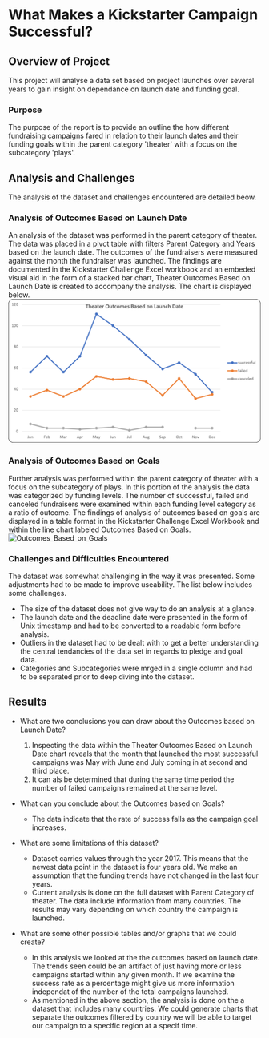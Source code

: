 # What Makes a Kickstarter Campaign Successful?

## Overview of Project
This project will analyse a data set based on project launches over several years to gain insight on dependance on launch date and funding goal.

### Purpose
The purpose of the report is to provide an outline the how different fundraising campaigns fared in relation to their launch dates and their funding goals within the parent category 'theater' with a focus on the subcategory 'plays'. 

## Analysis and Challenges
The analysis of the dataset and challenges encountered are detailed beow.

### Analysis of Outcomes Based on Launch Date
An analysis of the dataset was performed in the parent category of theater. The data was placed in a pivot table with filters Parent Category and Years based on the launch date. The outcomes of the fundraisers were measured against the month the fundraiser was launched. The findings are documented in the Kickstarter Challenge Excel workbook and an embeded visual aid in the form of a stacked bar chart, Theater Outcomes Based on Launch Date is created to accompany the analysis. The chart is displayed below.
![Theater_Outcomes_Based_on_Launch_Date](Resources/Theater_Outcomes_vs_Launch.png)

### Analysis of Outcomes Based on Goals
Further analysis was performed within the parent category of theater with a focus on the subcategory of plays. In this portion of the analysis the data was categorized by funding levels. The number of successful, failed and canceled fundraisers were examined within each funding level category as a ratio of outcome.  The findings of analysis of outcomes based on goals are displayed in a table format in the Kickstarter Challenge Excel Workbook and within the line chart labeled Outcomes Based on Goals.
![Outcomes_Based_on_Goals](Resources/Outcomes_vs_Goals.png)

### Challenges and Difficulties Encountered
The dataset was somewhat challenging in the way it was presented. Some adjustments had to be made to improve useability. The list below includes some challenges.
- The size of the dataset does not give way to do an analysis at a glance.
- The launch date and the deadline date were presented in the form of Unix timestamp and had to be converted to a readable form before analysis.
- Outliers in the dataset had to be dealt with to get a better understanding the central tendancies of the data set in regards to pledge and goal data.
- Categories and Subcategories were mrged in a single column and had to be separated prior to deep diving into the dataset.

## Results

- What are two conclusions you can draw about the Outcomes based on Launch Date?
    1. Inspecting the data within the Theater Outcomes Based on Launch Date chart reveals that the month that launched the most successful campaigns was May with June and July coming in at second and third place.
    2. It can als be determined that during the same time period the number of failed campaigns remained at the same level.

- What can you conclude about the Outcomes based on Goals?
    - The data indicate that the rate of success falls as the campaign goal increases.

- What are some limitations of this dataset?
    - Dataset carries values through the year 2017. This means that the newest data point in the dataset is four years old. We make an assumption that the funding trends have not changed in the last four years.
    - Current analysis is done on the full dataset with Parent Category of theater.  The data include information from many countries. The results may vary depending on which country the campaign is launched.

- What are some other possible tables and/or graphs that we could create?
    - In this analysis we looked at the the outcomes based on launch date. The trends seen could be an artifact of just having more or less campaigns started within any given month. If we examine the success rate as a percentage might give us more information independat of the number of the total campaigns launched.
    - As mentioned in the above section, the analysis is done on the a dataset that includes many countries. We could generate charts that separate the outcomes filtered by country we will be able to target our campaign to a specific region at a specif time.

